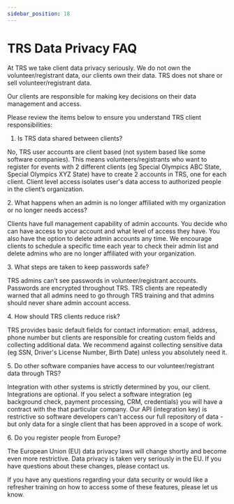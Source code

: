 ```yaml
---
sidebar_position: 18
---
```




# TRS Data Privacy FAQ

At TRS we take client data privacy seriously. We do not own the volunteer/registrant data, our clients own their data. TRS does not share or sell volunteer/registrant data.   
  

Our clients are responsible for making key decisions on their data management and access. 

Please review the items below to ensure you understand TRS client responsibilities:   
  

1. Is TRS data shared between clients? 

  
No, TRS user accounts are client based (not system based like some software companies). This means volunteers/registrants who want to register for events with 2 different clients (eg Special Olympics ABC State, Special Olympics XYZ State) have to create 2 accounts in TRS, one for each client. Client level access isolates user's data access to authorized people in the client’s organization.   
  

2\. What happens when an admin is no longer affiliated with my organization or no longer needs access?

  
Clients have full management capability of admin accounts. You decide who can have access to your account and what level of access they have. You also have the option to delete admin accounts any time. We encourage clients to schedule a specific time each year to check their admin list and delete admins who are no longer affiliated with your organization. 

  
3\. What steps are taken to keep passwords safe?

  
TRS admins can’t see passwords in volunteer/registrant accounts. Passwords are encrypted throughout TRS. TRS clients are repeatedly warned that all admins need to go through TRS training and that admins should never share admin account access. 

  
4\. How should TRS clients reduce risk?

  
TRS provides basic default fields for contact information: email, address, phone number but clients are responsible for creating custom fields and collecting additional data. We recommend against collecting sensitive data (eg SSN, Driver's License Number, Birth Date) unless you absolutely need it. 

  
5\. Do other software companies have access to our volunteer/registrant data through TRS?

  
Integration with other systems is strictly determined by you, our client. Integrations are optional. If you select a software integration (eg background check, payment processing, CRM, credentials) you will have a contract with the that particular company. Our API (integration key) is restrictive so software developers can't access our full repository of data - but only data for a single client that has been approved in a scope of work. 

  
6\. Do you register people from Europe?

  
The European Union (EU) data privacy laws will change shortly and become even more restrictive. Data privacy is taken very seriously in the EU. If you have questions about these changes, please contact us.

If you have any questions regarding your data security or would like a refresher training on how to access some of these features, please let us know.
